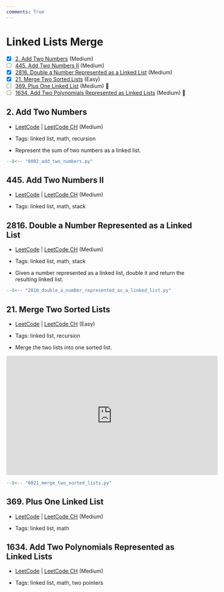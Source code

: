 ```yaml
---
comments: True
---
```


# Linked Lists Merge

- [x] [2. Add Two Numbers](https://leetcode.cn/problems/add-two-numbers/) (Medium)
- [ ] [445. Add Two Numbers II](https://leetcode.cn/problems/add-two-numbers-ii/) (Medium)
- [x] [2816. Double a Number Represented as a Linked List](https://leetcode.cn/problems/double-a-number-represented-as-a-linked-list/) (Medium)
- [x] [21. Merge Two Sorted Lists](https://leetcode.cn/problems/merge-two-sorted-lists/) (Easy)
- [ ] [369. Plus One Linked List](https://leetcode.cn/problems/plus-one-linked-list/) (Medium) 👑
- [ ] [1634. Add Two Polynomials Represented as Linked Lists](https://leetcode.cn/problems/add-two-polynomials-represented-as-linked-lists/) (Medium) 👑

## 2. Add Two Numbers

-   [LeetCode](https://leetcode.com/problems/add-two-numbers/) | [LeetCode CH](https://leetcode.cn/problems/add-two-numbers/) (Medium)

-   Tags: linked list, math, recursion
-   Represent the sum of two numbers as a linked list.

```python title="2. Add Two Numbers - Python Solution"
--8<-- "0002_add_two_numbers.py"
```

## 445. Add Two Numbers II

-   [LeetCode](https://leetcode.com/problems/add-two-numbers-ii/) | [LeetCode CH](https://leetcode.cn/problems/add-two-numbers-ii/) (Medium)

-   Tags: linked list, math, stack

## 2816. Double a Number Represented as a Linked List

-   [LeetCode](https://leetcode.com/problems/double-a-number-represented-as-a-linked-list/) | [LeetCode CH](https://leetcode.cn/problems/double-a-number-represented-as-a-linked-list/) (Medium)

-   Tags: linked list, math, stack
-   Given a number represented as a linked list, double it and return the resulting linked list.

```python title="2816. Double a Number Represented as a Linked List - Python Solution"
--8<-- "2816_double_a_number_represented_as_a_linked_list.py"
```

## 21. Merge Two Sorted Lists

-   [LeetCode](https://leetcode.com/problems/merge-two-sorted-lists/) | [LeetCode CH](https://leetcode.cn/problems/merge-two-sorted-lists/) (Easy)

-   Tags: linked list, recursion
-   Merge the two lists into one sorted list.

<iframe width="560" height="315" src="https://www.youtube.com/embed/XIdigk956u0?si=2cVoU6DujA3Mgtlr" title="YouTube video player" frameborder="0" allow="accelerometer; autoplay; clipboard-write; encrypted-media; gyroscope; picture-in-picture; web-share" referrerpolicy="strict-origin-when-cross-origin" allowfullscreen></iframe>

```python title="21. Merge Two Sorted Lists - Python Solution"
--8<-- "0021_merge_two_sorted_lists.py"
```

## 369. Plus One Linked List

-   [LeetCode](https://leetcode.com/problems/plus-one-linked-list/) | [LeetCode CH](https://leetcode.cn/problems/plus-one-linked-list/) (Medium)

-   Tags: linked list, math

## 1634. Add Two Polynomials Represented as Linked Lists

-   [LeetCode](https://leetcode.com/problems/add-two-polynomials-represented-as-linked-lists/) | [LeetCode CH](https://leetcode.cn/problems/add-two-polynomials-represented-as-linked-lists/) (Medium)

-   Tags: linked list, math, two pointers
